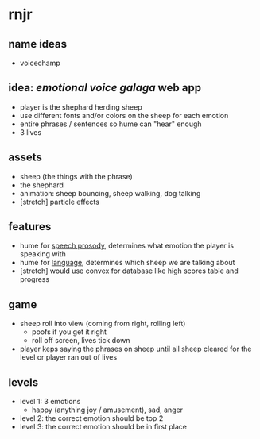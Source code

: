 # rnjr

## name ideas
* voicechamp

## idea: *emotional voice galaga* web app
* player is the shephard herding sheep
* use different fonts and/or colors on the sheep for each emotion
* entire phrases / sentences so hume can "hear" enough 
* 3 lives

## assets
* sheep (the things with the phrase)
* the shephard
* animation: sheep bouncing, sheep walking, dog talking
* [stretch] particle effects

## features
* hume for [speech prosody](https://dev.hume.ai/docs/speech-prosody), determines what emotion the player is speaking with
* hume for [language](https://dev.hume.ai/docs/emotional-language), determines which sheep we are talking about
* [stretch] would use convex for database like high scores table and progress

## game
* sheep roll into view (coming from right, rolling left)
  * poofs if you get it right
  * roll off screen, lives tick down
* player keps saying the phrases on sheep until all sheep cleared for the level or player ran out of lives

## levels
* level 1: 3 emotions
  * happy (anything joy / amusement), sad, anger
* level 2: the correct emotion should be top 2
* level 3: the correct emotion should be in first place